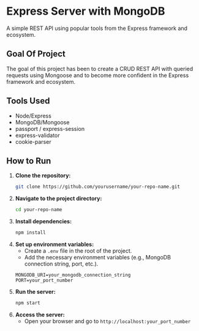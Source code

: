 # Express Server with MongoDB

A simple REST API using popular tools from the Express framework and ecosystem.

## Goal Of Project

The goal of this project has been to create a CRUD REST API with queried requests using Mongoose and to become more confident in the Express framework and ecosystem.

## Tools Used

- Node/Express
- MongoDB/Mongoose
- passport / express-session
- express-validator
- cookie-parser

## How to Run

1. **Clone the repository:**
   ```bash
   git clone https://github.com/yourusername/your-repo-name.git
   ```
2. **Navigate to the project directory:**
   ```bash
   cd your-repo-name
   ```
3. **Install dependencies:**
   ```bash
   npm install
   ```
4. **Set up environment variables:**
   - Create a `.env` file in the root of the project.
   - Add the necessary environment variables (e.g., MongoDB connection string, port, etc.).
   ```plaintext
   MONGODB_URI=your_mongodb_connection_string
   PORT=your_port_number
   ```
5. **Run the server:**
   ```bash
   npm start
   ```
6. **Access the server:**
   - Open your browser and go to `http://localhost:your_port_number`
